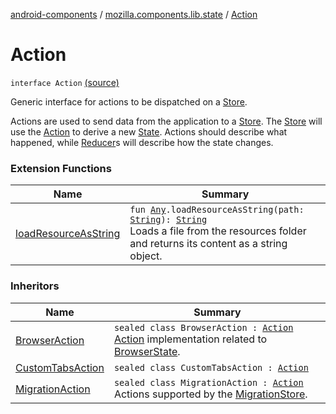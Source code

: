 [android-components](../index.md) / [mozilla.components.lib.state](index.md) / [Action](./-action.md)

# Action

`interface Action` [(source)](https://github.com/mozilla-mobile/android-components/blob/master/components/lib/state/src/main/java/mozilla/components/lib/state/Action.kt#L14)

Generic interface for actions to be dispatched on a [Store](-store/index.md).

Actions are used to send data from the application to a [Store](-store/index.md). The [Store](-store/index.md) will use the [Action](./-action.md) to
derive a new [State](-state.md). Actions should describe what happened, while [Reducer](-reducer.md)s will describe how the
state changes.

### Extension Functions

| Name | Summary |
|---|---|
| [loadResourceAsString](../mozilla.components.support.test.file/kotlin.-any/load-resource-as-string.md) | `fun `[`Any`](https://kotlinlang.org/api/latest/jvm/stdlib/kotlin/-any/index.html)`.loadResourceAsString(path: `[`String`](https://kotlinlang.org/api/latest/jvm/stdlib/kotlin/-string/index.html)`): `[`String`](https://kotlinlang.org/api/latest/jvm/stdlib/kotlin/-string/index.html)<br>Loads a file from the resources folder and returns its content as a string object. |

### Inheritors

| Name | Summary |
|---|---|
| [BrowserAction](../mozilla.components.browser.state.action/-browser-action.md) | `sealed class BrowserAction : `[`Action`](./-action.md)<br>[Action](./-action.md) implementation related to [BrowserState](../mozilla.components.browser.state.state/-browser-state/index.md). |
| [CustomTabsAction](../mozilla.components.feature.customtabs.store/-custom-tabs-action/index.md) | `sealed class CustomTabsAction : `[`Action`](./-action.md) |
| [MigrationAction](../mozilla.components.support.migration.state/-migration-action/index.md) | `sealed class MigrationAction : `[`Action`](./-action.md)<br>Actions supported by the [MigrationStore](../mozilla.components.support.migration.state/-migration-store/index.md). |
